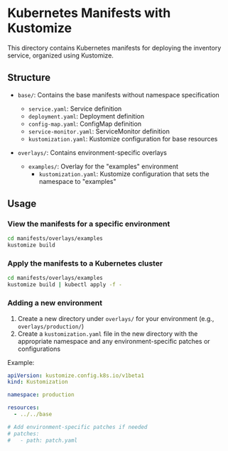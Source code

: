 # Kubernetes Manifests with Kustomize

This directory contains Kubernetes manifests for deploying the inventory service, organized using Kustomize.

## Structure

- `base/`: Contains the base manifests without namespace specification
  - `service.yaml`: Service definition
  - `deployment.yaml`: Deployment definition
  - `config-map.yaml`: ConfigMap definition
  - `service-monitor.yaml`: ServiceMonitor definition
  - `kustomization.yaml`: Kustomize configuration for base resources

- `overlays/`: Contains environment-specific overlays
  - `examples/`: Overlay for the "examples" environment
    - `kustomization.yaml`: Kustomize configuration that sets the namespace to "examples"

## Usage

### View the manifests for a specific environment

```bash
cd manifests/overlays/examples
kustomize build
```

### Apply the manifests to a Kubernetes cluster

```bash
cd manifests/overlays/examples
kustomize build | kubectl apply -f -
```

### Adding a new environment

1. Create a new directory under `overlays/` for your environment (e.g., `overlays/production/`)
2. Create a `kustomization.yaml` file in the new directory with the appropriate namespace and any environment-specific patches or configurations

Example:

```yaml
apiVersion: kustomize.config.k8s.io/v1beta1
kind: Kustomization

namespace: production

resources:
  - ../../base

# Add environment-specific patches if needed
# patches:
#   - path: patch.yaml
```